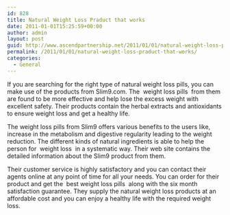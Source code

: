 ```yaml
---
id: 828
title: Natural Weight Loss Praduct that works
date: 2011-01-01T15:25:59+00:00
author: admin
layout: post
guid: http://www.ascendpartnership.net/2011/01/01/natural-weight-loss-praduct-that-works/
permalink: /2011/01/01/natural-weight-loss-praduct-that-works/
categories:
  - General
---
```

If you are searching for the right type of natural weight loss pills, you can make use of the products from Slim9.com. The &nbsp;weight loss pills&nbsp; from them are found to be more effective and help lose the excess weight with excellent safety. Their products contain the herbal extracts and antioxidants to ensure weight loss and get a healthy life.

The weight loss pills from Slim9 offers various benefits to the users like, increase in the metabolism and digestive regularity leading to the weight reduction. The different kinds of natural ingredients is able to help the person for &nbsp;weight loss&nbsp; in a systematic way. Their web site contains the detailed information about the Slim9 product from them.

Their customer service is highly satisfactory and you can contact their agents online at any point of time for all your needs. You can order for their product and get the &nbsp;best weight loss pills&nbsp; along with the six month satisfaction guarantee. They supply the natural weight loss products at an affordable cost and you can enjoy a healthy life with the required weight loss.